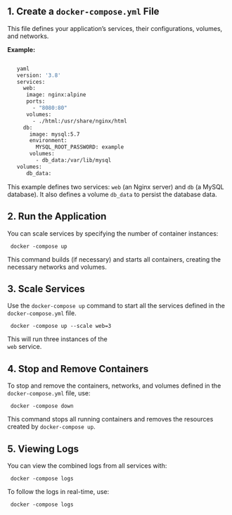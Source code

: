 
## 1\. Create a `docker-compose.yml` File

This file defines your application’s services, their configurations, volumes, and networks.

 **Example:**
 ```bash
 
	yaml 
	version: '3.8'
	services:
	  web: 
	   image: nginx:alpine
	   ports:
	     - "8080:80" 
	   volumes: 
	     - ./html:/usr/share/nginx/html
	  db: 
	    image: mysql:5.7 
	    environment: 
	      MYSQL_ROOT_PASSWORD: example
	    volumes:
	      - db_data:/var/lib/mysql
	volumes: 
	   db_data:
```

This example defines two services: `web` (an Nginx server) and `db` (a MySQL database). It also defines a volume `db_data` to persist the database data.


## 2\. Run the Application

You can scale services by specifying the number of container instances:

	 docker -compose up 

This command builds (if necessary) and starts all containers, creating the necessary networks and volumes.

## 3\. Scale Services

Use the `docker-compose up` command to start all the services defined in the `docker-compose.yml` file.

	 docker -compose up --scale web=3

This will run three instances of the  
`web` service.
## 4\. Stop and Remove Containers
To stop and remove the containers, networks, and volumes defined in the `docker-compose.yml` file, use:

	 docker -compose down

This command stops all running containers and removes the resources created by `docker-compose up`.

## 5\. Viewing Logs

You can view the combined logs from all services with:

	 docker -compose logs
To follow the logs in real-time, use:

	 docker -compose logs



<!--stackedit_data:
eyJoaXN0b3J5IjpbLTQxODI5MDgzNSw2Nzc0MjE2NTEsLTMxND
Q4NTMzNywtMTI5MzA5OTI2MywtMTg2ODk2MzgwNiwtMTI5MzA5
OTI2MywtMTYxODYwMzExMywyMDU5ODcyNjA4XX0=
-->